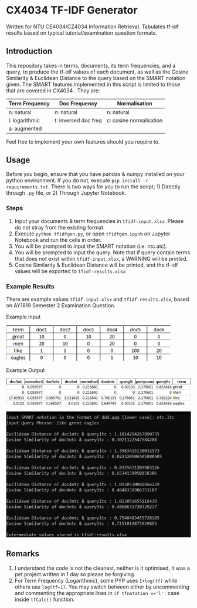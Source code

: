 # CX4034 TF-IDF Generator
 Written for NTU CE4034/CZ4034 Information Retrieval. Tabulates tf-idf results based on typical tutorial/examination question formats.

## Introduction
This repository takes in terms, documents, its term frequencies, and a query, to produce the tf-idf values of each document, as well as the Cosine Similarity & Euclidean Distance to the query based on the SMART notation given. The SMART features implemented in this script is limited to those that are covered in CX4034 . They are:

| Term Frequency| Doc Frequency | Normalisation |  
| ------------- | ------------- | ------------- | 
| n: natural  	| n: natural  	| n: natural 	|
| l: logarithmic| t: inversed doc freq | c: cosine normalisation | 
| a: augmented  ||| 

Feel free to implement your own features should you require to.

## Usage
Before you begin, ensure that you have pandas & numpy installed on your python environment. If you do not, execute `pip install -r requirements.txt`. There is two ways for you to run the script; 1) Directly through `.py` file, or 2) Through Jupyter Notebook.

### Steps
1) Input your documents & term frequencies in `tfidf-input.xlsx`. Please do not stray from the existing format.
2) Execute `python tfidfgen.py`, or open `tfidfgen.ipynb` on Jupyter Notebook and run the cells in order. 
3) You will be prompted to input the SMART notation (i.e. ntc.atc).
4) You will be prompted to input the query. Note that if query contain terms that does not exist within `tfidf-input.xlsx`, a WARNING will be printed.
5) Cosine Similarity & Euclidean Distance will be printed, and the tf-idf values will be exported to `tfidf-results.xlsx`

### Example Results
There are example values `tfidf-input.xlsx` and `tfidf-results.xlsx`, based on AY1819 Semester 2 Examination Question.

Example Input

![Inputs](README_Attachments/exampleinput.png)

Example Output

![Output](README_Attachments/exampleoutput.png)


![Results](README_Attachments/tfidfresult.jpg)


## Remarks
1) I understand the code is not the cleanest, neither is it optimised, it was a pet project written in 1 day so please be forgiving.
2) For Term Frequency (Logarithmic), some PYP uses `1+log(tf)` while others use `log(tf+1)`. You may switch between either by uncommenting and commenting the appropriate lines in `if tfnotation =='l':` case inside `tfCalc()` function. 